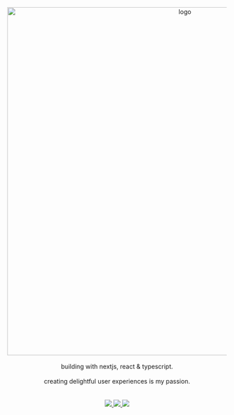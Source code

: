 
<div align="center">
  <a href="https://www.veronezi.dev">
    <img src="https://github.com/filipeveronezi/filipeveronezi/assets/48724782/c92b11b3-3790-40e7-9a37-c20af57f0945" alt="logo" width=800 />
  </a>
</div

<br />
<br />

<div align="center">
  building with nextjs, react & typescript.
</div>

<br />

<div align="center">
  creating delightful user experiences is my passion.
</div>

<br />
<br />

<div align="center">
  <a href="https://www.veronezi.dev">
    <img src="https://img.shields.io/badge/website-000000.svg?style=for-the-badge&logo=amp&logoColor=white" />
  </a>
  <a href="https://www.linkedin.com/in/filipeveronezi/">
    <img src="https://img.shields.io/badge/linkedin-000000.svg?style=for-the-badge&logo=linkedin&logoColor=white" />
  </a>
  <a href="mailto:filipeseidi@hotmail.com">
    <img src="https://img.shields.io/badge/email-000000.svg?style=for-the-badge&logo=mail.ru&logoColor=white" />
  </a>
</div>
